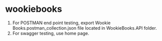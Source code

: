 # wookiebooks

1. For POSTMAN end point testing, export Wookie Books.postman_collection.json file located in WookieBooks.API folder.
2. For swagger testing, use home page.

